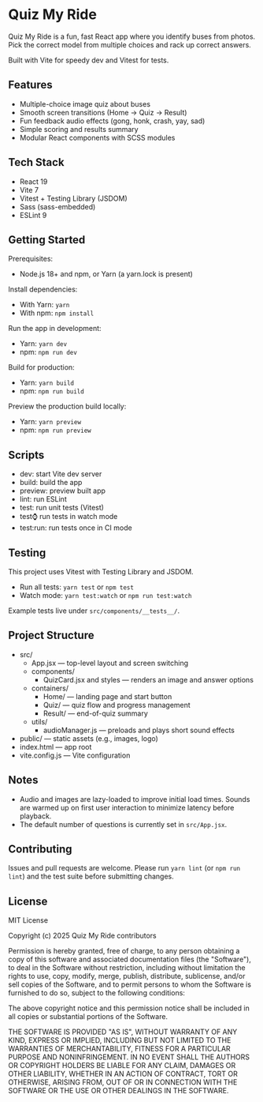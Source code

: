 # Quiz My Ride

Quiz My Ride is a fun, fast React app where you identify buses from photos. Pick the correct model from multiple choices
and rack up correct answers.

Built with Vite for speedy dev and Vitest for tests.

## Features

- Multiple-choice image quiz about buses
- Smooth screen transitions (Home → Quiz → Result)
- Fun feedback audio effects (gong, honk, crash, yay, sad)
- Simple scoring and results summary
- Modular React components with SCSS modules

## Tech Stack

- React 19
- Vite 7
- Vitest + Testing Library (JSDOM)
- Sass (sass-embedded)
- ESLint 9

## Getting Started

Prerequisites:

- Node.js 18+ and npm, or Yarn (a yarn.lock is present)

Install dependencies:

- With Yarn: `yarn`
- With npm: `npm install`

Run the app in development:

- Yarn: `yarn dev`
- npm: `npm run dev`

Build for production:

- Yarn: `yarn build`
- npm: `npm run build`

Preview the production build locally:

- Yarn: `yarn preview`
- npm: `npm run preview`

## Scripts

- dev: start Vite dev server
- build: build the app
- preview: preview built app
- lint: run ESLint
- test: run unit tests (Vitest)
- test:watch: run tests in watch mode
- test:run: run tests once in CI mode

## Testing

This project uses Vitest with Testing Library and JSDOM.

- Run all tests: `yarn test` or `npm test`
- Watch mode: `yarn test:watch` or `npm run test:watch`

Example tests live under `src/components/__tests__/`.

## Project Structure

- src/
  - App.jsx — top-level layout and screen switching
  - components/
    - QuizCard.jsx and styles — renders an image and answer options
  - containers/
    - Home/ — landing page and start button
    - Quiz/ — quiz flow and progress management
    - Result/ — end-of-quiz summary
  - utils/
    - audioManager.js — preloads and plays short sound effects
- public/ — static assets (e.g., images, logo)
- index.html — app root
- vite.config.js — Vite configuration

## Notes

- Audio and images are lazy-loaded to improve initial load times. Sounds are warmed up on first user interaction to
  minimize latency before playback.
- The default number of questions is currently set in `src/App.jsx`.

## Contributing

Issues and pull requests are welcome. Please run `yarn lint` (or `npm run lint`) and the test suite before submitting
changes.

## License

MIT License

Copyright (c) 2025 Quiz My Ride contributors

Permission is hereby granted, free of charge, to any person obtaining a copy
of this software and associated documentation files (the "Software"), to deal
in the Software without restriction, including without limitation the rights
to use, copy, modify, merge, publish, distribute, sublicense, and/or sell
copies of the Software, and to permit persons to whom the Software is
furnished to do so, subject to the following conditions:

The above copyright notice and this permission notice shall be included in all
copies or substantial portions of the Software.

THE SOFTWARE IS PROVIDED "AS IS", WITHOUT WARRANTY OF ANY KIND, EXPRESS OR
IMPLIED, INCLUDING BUT NOT LIMITED TO THE WARRANTIES OF MERCHANTABILITY,
FITNESS FOR A PARTICULAR PURPOSE AND NONINFRINGEMENT. IN NO EVENT SHALL THE
AUTHORS OR COPYRIGHT HOLDERS BE LIABLE FOR ANY CLAIM, DAMAGES OR OTHER
LIABILITY, WHETHER IN AN ACTION OF CONTRACT, TORT OR OTHERWISE, ARISING FROM,
OUT OF OR IN CONNECTION WITH THE SOFTWARE OR THE USE OR OTHER DEALINGS IN THE
SOFTWARE.
